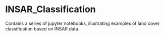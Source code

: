 # INSAR_Classification
Contains a series of jupyter notebooks, illustrating examples of land cover classification based on INSAR data.
